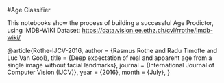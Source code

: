 #Age Classifier

This notebooks show the process of building a successful Age Prodictor, using IMDB-WIKI Dataset: https://data.vision.ee.ethz.ch/cvl/rrothe/imdb-wiki/

@article{Rothe-IJCV-2016,
  author = {Rasmus Rothe and Radu Timofte and Luc Van Gool},
  title = {Deep expectation of real and apparent age from a single image without facial landmarks},
  journal = {International Journal of Computer Vision (IJCV)},
  year = {2016},
  month = {July},
}
